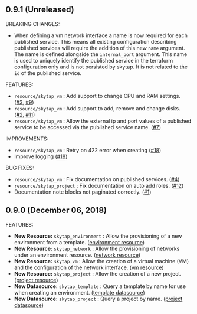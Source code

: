 ## 0.9.1 (Unreleased)

BREAKING CHANGES:

* When defining a vm network interface a name is now required for each published service. This means all existing configuration describing published services will require the addition of this new `name` argument. The name is defined alongside the `internal_port` argument. This name is used to uniquely identify the published service in the terraform configuration only and is not persisted by skytap. It is not related to the `id` of the published service.

FEATURES:

* `resource/skytap_vm` : Add support to change CPU and RAM settings. ([#3](https://github.com/terraform-providers/terraform-provider-skytap/issues/3), [#9](https://github.com/terraform-providers/terraform-provider-skytap/issues/9))
* `resource/skytap_vm` : Add support to add, remove and change disks. ([#2](https://github.com/terraform-providers/terraform-provider-skytap/issues/2), [#11](https://github.com/terraform-providers/terraform-provider-skytap/issues/11))
* `resource/skytap_vm` : Allow the external ip and port values of a published service to be accessed via the published service name. ([#7](https://github.com/terraform-providers/terraform-provider-skytap/issues/7))

IMPROVEMENTS:

* `resource/skytap_vm` : Retry on 422 error when creating ([#18](https://github.com/terraform-providers/terraform-provider-skytap/issues/18))
* Improve logging ([#18](https://github.com/terraform-providers/terraform-provider-skytap/issues/18))

BUG FIXES:

* `resource/skytap_vm` : Fix documentation on published services. ([#4](https://github.com/terraform-providers/terraform-provider-skytap/issues/4))
* `resource/skytap_project` : Fix documentation on auto add roles. ([#12](https://github.com/terraform-providers/terraform-provider-skytap/issues/12))
* Documentation note blocks not paginated correctly. ([#1](https://github.com/terraform-providers/terraform-provider-skytap/issues/1))

## 0.9.0 (December 06, 2018)

FEATURES:

* **New Resource:** `skytap_environment` : Allow the provisioning of a new environment from a template. ([environment resource](https://github.com/terraform-providers/terraform-provider-skytap/commit/b8659204298067bbdbc5def7a408328f6ed324b4))
* **New Resource:** `skytap_network` : Allow the provisioning of networks under an environment resource. ([network resource](https://github.com/terraform-providers/terraform-provider-skytap/commit/f89b1aa1a04d7fa09c640ab973403870cab8574d))
* **New Resource:** `skytap_vm` : Allow the creation of a virtual machine (VM) and the configuration of the network interface. ([vm resource](https://github.com/terraform-providers/terraform-provider-skytap/commit/19b03ef4c7c55cfb7765fd357668f266e6714ebc))
* **New Resource:** `skytap_project` : Allow the creation of a new project. ([project resource](https://github.com/terraform-providers/terraform-provider-skytap/commit/8b22ac59a4cf619a7b692d7b10d5886cd9cbf3e8))
* **New Datasource:** `skytap_template` : Query a template by name for use when creating an environment. ([template datasource](https://github.com/terraform-providers/terraform-provider-skytap/commit/ec560944d0765daf8399f65949fd0b1879a11275))
* **New Datasource:** `skytap_project` : Query a project by name. ([project datasource](https://github.com/terraform-providers/terraform-provider-skytap/commit/8b22ac59a4cf619a7b692d7b10d5886cd9cbf3e8))
